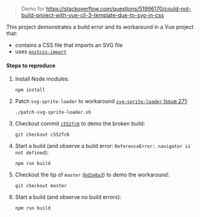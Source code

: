 > Demo for https://stackoverflow.com/questions/51996170/could-not-build-project-with-vue-cli-3-template-due-to-svg-in-css

This project demonstrates a build error and its workaround in a Vue project that:

  * contains a CSS file that imports an SVG file
  * uses [`postcss-import`](https://github.com/postcss/postcss-import)

#### Steps to reproduce

 1. Install Node modules:

        npm install

 2. Patch `svg-sprite-loader` to workaround [`svg-sprite-loader` Issue 271](https://github.com/kisenka/svg-sprite-loader/issues/271):

        ./patch-svg-sprite-loader.sh

 3. Checkout commit [`c552fc6`](https://github.com/tony19-sandbox/vue-svg-css-buid-issue/commit/c552fc668066f94da3cef9b5d858f0fc8baea52e) to demo the broken build:

        git checkout c552fc6

 3. Start a build (and observe a build error: `ReferenceError: navigator is not defined`):

        npm run build

 4. Checkout the tip of `master` ([`6d2e8a3`](https://github.com/tony19-sandbox/vue-svg-css-buid-issue/commit/6d2e8a396b99ec5c0fe9202deffa5dcfd5c6b3e7)) to demo the workaround:

        git checkout master

 5. Start a build (and observe no build errors):

        npm run build
